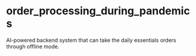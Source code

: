 # order_processing_during_pandemics
AI-powered backend system that can take the daily essentials orders through offline mode.
